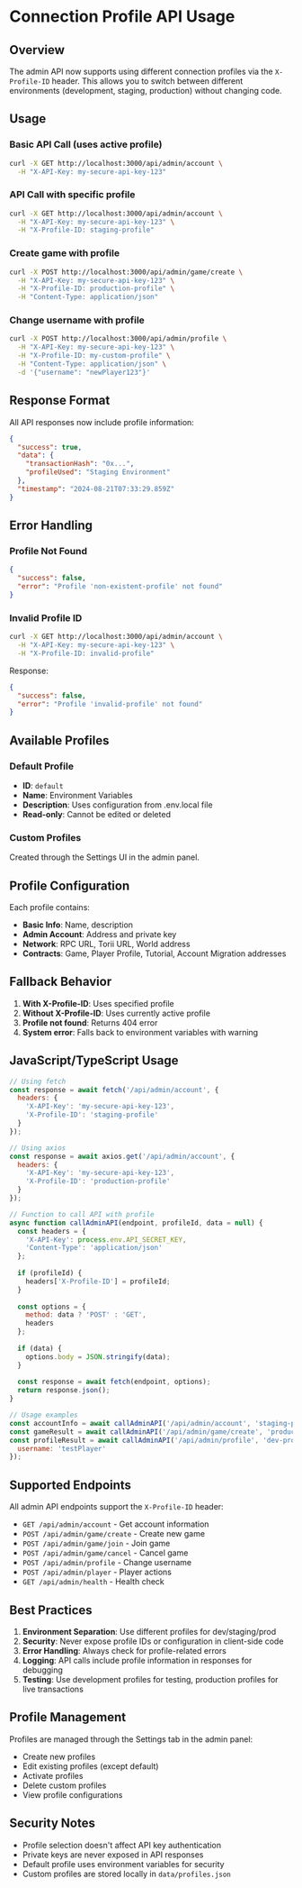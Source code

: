 # Connection Profile API Usage

## Overview

The admin API now supports using different connection profiles via the `X-Profile-ID` header. This allows you to switch between different environments (development, staging, production) without changing code.

## Usage

### Basic API Call (uses active profile)
```bash
curl -X GET http://localhost:3000/api/admin/account \
  -H "X-API-Key: my-secure-api-key-123"
```

### API Call with specific profile
```bash
curl -X GET http://localhost:3000/api/admin/account \
  -H "X-API-Key: my-secure-api-key-123" \
  -H "X-Profile-ID: staging-profile"
```

### Create game with profile
```bash
curl -X POST http://localhost:3000/api/admin/game/create \
  -H "X-API-Key: my-secure-api-key-123" \
  -H "X-Profile-ID: production-profile" \
  -H "Content-Type: application/json"
```

### Change username with profile
```bash
curl -X POST http://localhost:3000/api/admin/profile \
  -H "X-API-Key: my-secure-api-key-123" \
  -H "X-Profile-ID: my-custom-profile" \
  -H "Content-Type: application/json" \
  -d '{"username": "newPlayer123"}'
```

## Response Format

All API responses now include profile information:

```json
{
  "success": true,
  "data": {
    "transactionHash": "0x...",
    "profileUsed": "Staging Environment"
  },
  "timestamp": "2024-08-21T07:33:29.859Z"
}
```

## Error Handling

### Profile Not Found
```json
{
  "success": false,
  "error": "Profile 'non-existent-profile' not found"
}
```

### Invalid Profile ID
```bash
curl -X GET http://localhost:3000/api/admin/account \
  -H "X-API-Key: my-secure-api-key-123" \
  -H "X-Profile-ID: invalid-profile"
```

Response:
```json
{
  "success": false,
  "error": "Profile 'invalid-profile' not found"
}
```

## Available Profiles

### Default Profile
- **ID**: `default`
- **Name**: Environment Variables
- **Description**: Uses configuration from .env.local file
- **Read-only**: Cannot be edited or deleted

### Custom Profiles
Created through the Settings UI in the admin panel.

## Profile Configuration

Each profile contains:
- **Basic Info**: Name, description
- **Admin Account**: Address and private key
- **Network**: RPC URL, Torii URL, World address
- **Contracts**: Game, Player Profile, Tutorial, Account Migration addresses

## Fallback Behavior

1. **With X-Profile-ID**: Uses specified profile
2. **Without X-Profile-ID**: Uses currently active profile
3. **Profile not found**: Returns 404 error
4. **System error**: Falls back to environment variables with warning

## JavaScript/TypeScript Usage

```javascript
// Using fetch
const response = await fetch('/api/admin/account', {
  headers: {
    'X-API-Key': 'my-secure-api-key-123',
    'X-Profile-ID': 'staging-profile'
  }
});

// Using axios
const response = await axios.get('/api/admin/account', {
  headers: {
    'X-API-Key': 'my-secure-api-key-123',
    'X-Profile-ID': 'production-profile'
  }
});

// Function to call API with profile
async function callAdminAPI(endpoint, profileId, data = null) {
  const headers = {
    'X-API-Key': process.env.API_SECRET_KEY,
    'Content-Type': 'application/json'
  };
  
  if (profileId) {
    headers['X-Profile-ID'] = profileId;
  }
  
  const options = {
    method: data ? 'POST' : 'GET',
    headers
  };
  
  if (data) {
    options.body = JSON.stringify(data);
  }
  
  const response = await fetch(endpoint, options);
  return response.json();
}

// Usage examples
const accountInfo = await callAdminAPI('/api/admin/account', 'staging-profile');
const gameResult = await callAdminAPI('/api/admin/game/create', 'production-profile');
const profileResult = await callAdminAPI('/api/admin/profile', 'dev-profile', {
  username: 'testPlayer'
});
```

## Supported Endpoints

All admin API endpoints support the `X-Profile-ID` header:

- `GET /api/admin/account` - Get account information
- `POST /api/admin/game/create` - Create new game
- `POST /api/admin/game/join` - Join game
- `POST /api/admin/game/cancel` - Cancel game
- `POST /api/admin/profile` - Change username
- `POST /api/admin/player` - Player actions
- `GET /api/admin/health` - Health check

## Best Practices

1. **Environment Separation**: Use different profiles for dev/staging/prod
2. **Security**: Never expose profile IDs or configuration in client-side code
3. **Error Handling**: Always check for profile-related errors
4. **Logging**: API calls include profile information in responses for debugging
5. **Testing**: Use development profiles for testing, production profiles for live transactions

## Profile Management

Profiles are managed through the Settings tab in the admin panel:
- Create new profiles
- Edit existing profiles (except default)
- Activate profiles
- Delete custom profiles
- View profile configurations

## Security Notes

- Profile selection doesn't affect API key authentication
- Private keys are never exposed in API responses
- Default profile uses environment variables for security
- Custom profiles are stored locally in `data/profiles.json`